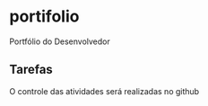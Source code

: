 # portifolio
Portfólio do Desenvolvedor

## Tarefas
O controle das atividades será realizadas no github
